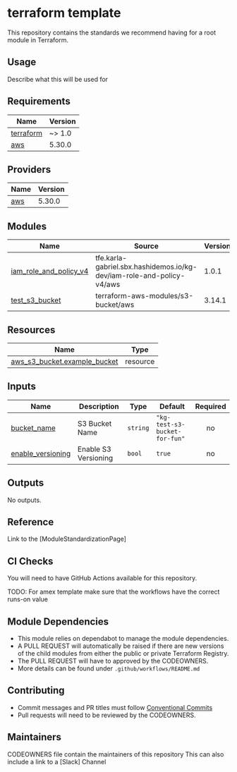 
# terraform template
This repository contains the standards we recommend having for a root module in Terraform.

## Usage
Describe what this will be used for

<!-- BEGIN_TF_DOCS -->
## Requirements

| Name | Version |
|------|---------|
| <a name="requirement_terraform"></a> [terraform](#requirement\_terraform) | ~> 1.0 |
| <a name="requirement_aws"></a> [aws](#requirement\_aws) | 5.30.0 |

## Providers

| Name | Version |
|------|---------|
| <a name="provider_aws"></a> [aws](#provider\_aws) | 5.30.0 |

## Modules

| Name | Source | Version |
|------|--------|---------|
| <a name="module_iam_role_and_policy_v4"></a> [iam\_role\_and\_policy\_v4](#module\_iam\_role\_and\_policy\_v4) | tfe.karla-gabriel.sbx.hashidemos.io/kg-dev/iam-role-and-policy-v4/aws | 1.0.1 |
| <a name="module_test_s3_bucket"></a> [test\_s3\_bucket](#module\_test\_s3\_bucket) | terraform-aws-modules/s3-bucket/aws | 3.14.1 |

## Resources

| Name | Type |
|------|------|
| [aws_s3_bucket.example_bucket](https://registry.terraform.io/providers/hashicorp/aws/5.30.0/docs/resources/s3_bucket) | resource |

## Inputs

| Name | Description | Type | Default | Required |
|------|-------------|------|---------|:--------:|
| <a name="input_bucket_name"></a> [bucket\_name](#input\_bucket\_name) | S3 Bucket Name | `string` | `"kg-test-s3-bucket-for-fun"` | no |
| <a name="input_enable_versioning"></a> [enable\_versioning](#input\_enable\_versioning) | Enable S3 Versioning | `bool` | `true` | no |

## Outputs

No outputs.
<!-- END_TF_DOCS -->

## Reference

Link to the [ModuleStandardizationPage]

## CI Checks

You will need to have GitHub Actions available for this repository.

TODO: For amex template make sure that the workflows have the correct runs-on value

## Module Dependencies

* This module relies on dependabot to manage the module dependencies.
* A PULL REQUEST will automatically be raised if there are new versions of the child modules from either the public or private Terraform Registry.
* The PULL REQUEST will have to approved by the CODEOWNERS.
* More details can be found under ` .github/workflows/README.md `

## Contributing

* Commit messages and PR titles must follow [Conventional Commits](https://www.conventionalcommits.org/en/v1.0.0/)
* Pull requests will need to be reviewed by the CODEOWNERS.

## Maintainers
CODEOWNERS file contain the maintainers of this repository
This can also include a link to a [Slack] Channel 

